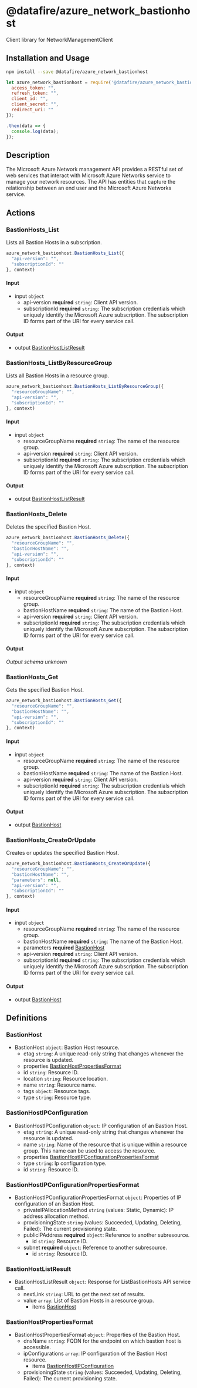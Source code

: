 # @datafire/azure_network_bastionhost

Client library for NetworkManagementClient

## Installation and Usage
```bash
npm install --save @datafire/azure_network_bastionhost
```
```js
let azure_network_bastionhost = require('@datafire/azure_network_bastionhost').create({
  access_token: "",
  refresh_token: "",
  client_id: "",
  client_secret: "",
  redirect_uri: ""
});

.then(data => {
  console.log(data);
});
```

## Description

The Microsoft Azure Network management API provides a RESTful set of web services that interact with Microsoft Azure Networks service to manage your network resources. The API has entities that capture the relationship between an end user and the Microsoft Azure Networks service.

## Actions

### BastionHosts_List
Lists all Bastion Hosts in a subscription.


```js
azure_network_bastionhost.BastionHosts_List({
  "api-version": "",
  "subscriptionId": ""
}, context)
```

#### Input
* input `object`
  * api-version **required** `string`: Client API version.
  * subscriptionId **required** `string`: The subscription credentials which uniquely identify the Microsoft Azure subscription. The subscription ID forms part of the URI for every service call.

#### Output
* output [BastionHostListResult](#bastionhostlistresult)

### BastionHosts_ListByResourceGroup
Lists all Bastion Hosts in a resource group.


```js
azure_network_bastionhost.BastionHosts_ListByResourceGroup({
  "resourceGroupName": "",
  "api-version": "",
  "subscriptionId": ""
}, context)
```

#### Input
* input `object`
  * resourceGroupName **required** `string`: The name of the resource group.
  * api-version **required** `string`: Client API version.
  * subscriptionId **required** `string`: The subscription credentials which uniquely identify the Microsoft Azure subscription. The subscription ID forms part of the URI for every service call.

#### Output
* output [BastionHostListResult](#bastionhostlistresult)

### BastionHosts_Delete
Deletes the specified Bastion Host.


```js
azure_network_bastionhost.BastionHosts_Delete({
  "resourceGroupName": "",
  "bastionHostName": "",
  "api-version": "",
  "subscriptionId": ""
}, context)
```

#### Input
* input `object`
  * resourceGroupName **required** `string`: The name of the resource group.
  * bastionHostName **required** `string`: The name of the Bastion Host.
  * api-version **required** `string`: Client API version.
  * subscriptionId **required** `string`: The subscription credentials which uniquely identify the Microsoft Azure subscription. The subscription ID forms part of the URI for every service call.

#### Output
*Output schema unknown*

### BastionHosts_Get
Gets the specified Bastion Host.


```js
azure_network_bastionhost.BastionHosts_Get({
  "resourceGroupName": "",
  "bastionHostName": "",
  "api-version": "",
  "subscriptionId": ""
}, context)
```

#### Input
* input `object`
  * resourceGroupName **required** `string`: The name of the resource group.
  * bastionHostName **required** `string`: The name of the Bastion Host.
  * api-version **required** `string`: Client API version.
  * subscriptionId **required** `string`: The subscription credentials which uniquely identify the Microsoft Azure subscription. The subscription ID forms part of the URI for every service call.

#### Output
* output [BastionHost](#bastionhost)

### BastionHosts_CreateOrUpdate
Creates or updates the specified Bastion Host.


```js
azure_network_bastionhost.BastionHosts_CreateOrUpdate({
  "resourceGroupName": "",
  "bastionHostName": "",
  "parameters": null,
  "api-version": "",
  "subscriptionId": ""
}, context)
```

#### Input
* input `object`
  * resourceGroupName **required** `string`: The name of the resource group.
  * bastionHostName **required** `string`: The name of the Bastion Host.
  * parameters **required** [BastionHost](#bastionhost)
  * api-version **required** `string`: Client API version.
  * subscriptionId **required** `string`: The subscription credentials which uniquely identify the Microsoft Azure subscription. The subscription ID forms part of the URI for every service call.

#### Output
* output [BastionHost](#bastionhost)



## Definitions

### BastionHost
* BastionHost `object`: Bastion Host resource.
  * etag `string`: A unique read-only string that changes whenever the resource is updated.
  * properties [BastionHostPropertiesFormat](#bastionhostpropertiesformat)
  * id `string`: Resource ID.
  * location `string`: Resource location.
  * name `string`: Resource name.
  * tags `object`: Resource tags.
  * type `string`: Resource type.

### BastionHostIPConfiguration
* BastionHostIPConfiguration `object`: IP configuration of an Bastion Host.
  * etag `string`: A unique read-only string that changes whenever the resource is updated.
  * name `string`: Name of the resource that is unique within a resource group. This name can be used to access the resource.
  * properties [BastionHostIPConfigurationPropertiesFormat](#bastionhostipconfigurationpropertiesformat)
  * type `string`: Ip configuration type.
  * id `string`: Resource ID.

### BastionHostIPConfigurationPropertiesFormat
* BastionHostIPConfigurationPropertiesFormat `object`: Properties of IP configuration of an Bastion Host.
  * privateIPAllocationMethod `string` (values: Static, Dynamic): IP address allocation method.
  * provisioningState `string` (values: Succeeded, Updating, Deleting, Failed): The current provisioning state.
  * publicIPAddress **required** `object`: Reference to another subresource.
    * id `string`: Resource ID.
  * subnet **required** `object`: Reference to another subresource.
    * id `string`: Resource ID.

### BastionHostListResult
* BastionHostListResult `object`: Response for ListBastionHosts API service call.
  * nextLink `string`: URL to get the next set of results.
  * value `array`: List of Bastion Hosts in a resource group.
    * items [BastionHost](#bastionhost)

### BastionHostPropertiesFormat
* BastionHostPropertiesFormat `object`: Properties of the Bastion Host.
  * dnsName `string`: FQDN for the endpoint on which bastion host is accessible.
  * ipConfigurations `array`: IP configuration of the Bastion Host resource.
    * items [BastionHostIPConfiguration](#bastionhostipconfiguration)
  * provisioningState `string` (values: Succeeded, Updating, Deleting, Failed): The current provisioning state.


